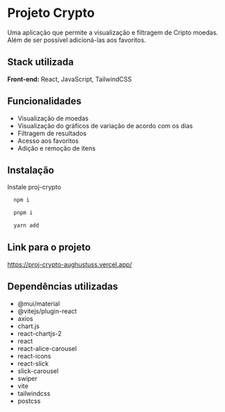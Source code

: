 
# Projeto Crypto

Uma aplicação que permite a visualização e filtragem de Cripto moedas. Além de ser possível adicioná-las aos favoritos.




## Stack utilizada

**Front-end:** React, JavaScript, TailwindCSS



## Funcionalidades

- Visualização de moedas
- Visualização do gráficos de variação de acordo com os dias
- Filtragem de resultados
- Acesso aos favoritos
- Adição e remoção de itens


## Instalação

Instale proj-crypto

```bash
  npm i
```

```bash
  pnpm i
```

```bash
  yarn add
```
    
## Link para o projeto 

https://proj-crypto-aughustuss.vercel.app/

## Dependências utilizadas

- @mui/material
- @vitejs/plugin-react
- axios
- chart.js
- react-chartjs-2
- react
- react-alice-carousel
- react-icons
- react-slick
- slick-carousel
- swiper
- vite
- tailwindcss
- postcss


